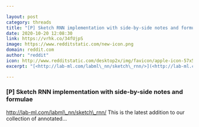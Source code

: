 ```yaml
---

layout: post
category: threads
title: "[P] Sketch RNN implementation with side-by-side notes and formulae"
date: 2020-10-20 12:08:30
link: https://vrhk.co/34fUjpS
image: https://www.redditstatic.com/new-icon.png
domain: reddit.com
author: "reddit"
icon: http://www.redditstatic.com/desktop2x/img/favicon/apple-icon-57x57.png
excerpt: "[<http://lab-ml.com/labml\_nn/sketch\_rnn/>](<http://lab-ml.com/labml_nn/sketch_rnn/>) This is the latest addition to our collection of annotated..."

---
```


### [P] Sketch RNN implementation with side-by-side notes and formulae

[<http://lab-ml.com/labml\_nn/sketch\_rnn/>](<http://lab-ml.com/labml_nn/sketch_rnn/>) This is the latest addition to our collection of annotated...